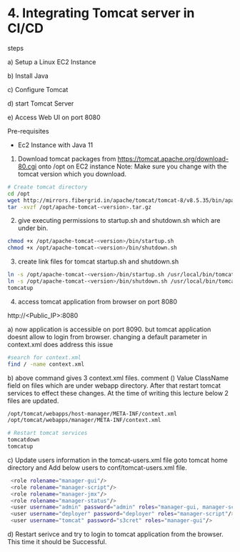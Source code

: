 # 4. Integrating Tomcat server in CI/CD
steps

   a) Setup a Linux EC2 Instance

   b) Install Java
   
   c) Configure Tomcat
   
   d) start Tomcat Server

   e) Access Web UI on port 8080

Pre-requisites
   * Ec2 Instance with Java 11

1. Download tomcat packages from https://tomcat.apache.org/download-80.cgi onto /opt on EC2 instance
Note: Make sure you change <version> with the tomcat version which you download.
```bash
# Create tomcat directory
cd /opt
wget http://mirrors.fibergrid.in/apache/tomcat/tomcat-8/v8.5.35/bin/apache-tomcat-8.5.35.tar.gz
tar -xvzf /opt/apache-tomcat-<version>.tar.gz
```
2. give executing permissions to startup.sh and shutdown.sh which are under bin.
```bash
chmod +x /opt/apache-tomcat-<version>/bin/startup.sh 
chmod +x /opt/apache-tomcat-<version>/bin/shutdown.sh
```
3. create link files for tomcat startup.sh and shutdown.sh
```bash
ln -s /opt/apache-tomcat-<version>/bin/startup.sh /usr/local/bin/tomcatup
ln -s /opt/apache-tomcat-<version>/bin/shutdown.sh /usr/local/bin/tomcatdown
tomcatup
```
4. access tomcat application from browser on port 8080

http://<Public_IP>:8080

a) now application is accessible on port 8090. but tomcat application doesnt allow to login from browser. changing a default parameter in context.xml does address this issue
```bash
#search for context.xml
find / -name context.xml
```
b) above command gives 3 context.xml files. comment () Value ClassName field on files which are under webapp directory. After that restart tomcat services to effect these changes. At the time of writing this lecture below 2 files are updated.
```bash
/opt/tomcat/webapps/host-manager/META-INF/context.xml
/opt/tomcat/webapps/manager/META-INF/context.xml

# Restart tomcat services
tomcatdown  
tomcatup
```
c) Update users information in the tomcat-users.xml file goto tomcat home directory and Add below users to conf/tomcat-users.xml file.
```bash
 <role rolename="manager-gui"/>
 <role rolename="manager-script"/>
 <role rolename="manager-jmx"/>
 <role rolename="manager-status"/>
 <user username="admin" password="admin" roles="manager-gui, manager-script, manager-jmx, manager-status"/>
 <user username="deployer" password="deployer" roles="manager-script"/>
 <user username="tomcat" password="s3cret" roles="manager-gui"/>
 ```
 d) Restart serivce and try to login to tomcat application from the browser. This time it should be Successful.
